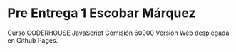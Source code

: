 # Pre Entrega 1 Escobar Márquez
Curso CODERHOUSE JavaScript
Comisión 60000
Versión Web desplegada en Github Pages.

